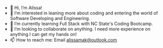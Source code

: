 - 👋 Hi, I’m Alissa!
- 👀 I’m interested in leaning more about coding and entering the world of Software Developing and Engineering.
- 🌱 I’m currently learning Full Stack with NC State's Coding Bootcamp.
- 💞️ I’m looking to collaborate on anything. I need more experience on anything I can get my hands on!
- 📫 How to reach me: Email alissamak@outlook.com

<!---
alissamak/alissamak is a ✨ special ✨ repository because its `README.md` (this file) appears on your GitHub profile.
You can click the Preview link to take a look at your changes.
--->
